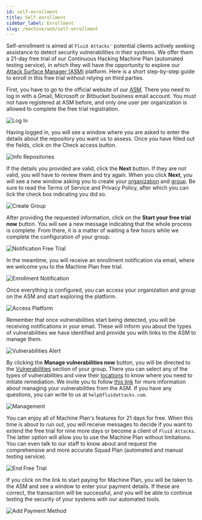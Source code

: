 ```yaml
---
id: self-enrollment
title: Self-enrollment
sidebar_label: Enrollment
slug: /machine/web/self-enrollment
---
```


Self-enrollment is aimed at `Fluid Attacks'`
potential clients actively seeking
assistance to detect security
vulnerabilities in their systems.
We offer them a 21-day free trial
of our Continuous Hacking Machine
Plan (automated testing service),
in which they will have the
opportunity to explore our
[Attack Surface Manager (ASM)](/machine/web/asm)
platform.
Here is a short step-by-step guide
to enroll in this free trial
without relying on third parties.

First,
you have to go to the official
website of our [ASM](/machine/web/asm).
There you need to log in with a Gmail,
Microsoft or Bitbucket business
email account.
You must not have
registered at ASM before,
and only one user per organization
is allowed to complete the free
trial registration.

![Log In](https://res.cloudinary.com/fluid-attacks/image/upload/v1654783880/docs/web/enrollment/enrollment_login.png)

Having logged in,
you will see a window where
you are asked to enter the
details about the repository
you want us to assess.
Once you have filled out the fields,
click on the Check access button.

![Info Repositories](https://res.cloudinary.com/fluid-attacks/image/upload/v1654783881/docs/web/enrollment/enrollment_repository.png)

If the details you
provided are valid,
click the **Next** button.
If they are not valid,
you will have to review
them and try again.
When you click **Next**,
you will see a new window
asking you to create your
[organization](/machine/web/creating-organization)
and [group](/machine/web/groups).
Be sure to read the Terms of
Service and Privacy Policy,
after which you can tick the
check box indicating you did so.

![Create Group](https://res.cloudinary.com/fluid-attacks/image/upload/v1654783880/docs/web/enrollment/enrollment_creating.png)

After providing the
requested information,
click on the
**Start your free trial now** button.
You will see a new message indicating
that the whole process is complete.
From there, it is a matter of
waiting a few hours while we
complete the configuration of your group.

![Notification Free Trial](https://res.cloudinary.com/fluid-attacks/image/upload/v1654783880/docs/web/enrollment/enrollment_notif.png)

In the meantime,
you will receive an enrollment
notification via email,
where we welcome you to
the Machine Plan free trial.

![Enrollment Notification](https://res.cloudinary.com/fluid-attacks/image/upload/v1654783881/docs/web/enrollment/enrollment_notif_email.png)

Once everything is configured,
you can access your organization
and group on the ASM and start
exploring the platform.

![Access Platform](https://res.cloudinary.com/fluid-attacks/image/upload/v1654783880/docs/web/enrollment/enrollment_acess.png)

Remember that once vulnerabilities
start being detected,
you will be receiving notifications
in your email.
These will inform you about
the types of vulnerabilities
we have identified and provide
you with links to the ASM
to manage them.

![Vulnerabilities Alert](https://res.cloudinary.com/fluid-attacks/image/upload/v1654783881/docs/web/enrollment/enrollment_vuln_notification.png)

By clicking the
**Manage vulnerabilities now** button,
you will be directed to the
[Vulnerabilities](/machine/web/groups/vulnerabilities)
section of your group.
There you can select any of the
types of vulnerabilities and view
their [locations](/machine/web/vulnerabilities/management)
to know where you need to
initiate remediation.
We invite you to follow
[this link](/machine/web/vulnerabilities/management)
for more information about
managing your vulnerabilities
from the ASM.
If you have any questions,
you can write to us at `help@fluidattacks.com`.

![Management](https://res.cloudinary.com/fluid-attacks/image/upload/v1654783880/docs/web/enrollment/enrollment_manage_vulns.png)

You can enjoy all of Machine Plan's
features for 21 days for free.
When this time is about to run out,
you will receive messages to decide
if you want to extend the free trial
for nine more days or become
a client of `Fluid Attacks`.
The latter option will allow
you to use the Machine Plan
without limitations.
You can even talk to our
staff to know about and
request the comprehensive
and more accurate Squad Plan
(automated and manual testing service).

![End Free Trial](https://res.cloudinary.com/fluid-attacks/image/upload/v1654783880/docs/web/enrollment/enrollment_21days.png)

If you click on the link to
start paying for Machine Plan,
you will be taken to the ASM
and see a window to enter
your payment details.
If these are correct,
the transaction will be successful,
and you will be able to continue
testing the security of your
systems with our automated tools.

![Add Payment Method](https://res.cloudinary.com/fluid-attacks/image/upload/v1654783881/docs/web/enrollment/enrollment_payment_method.png)
